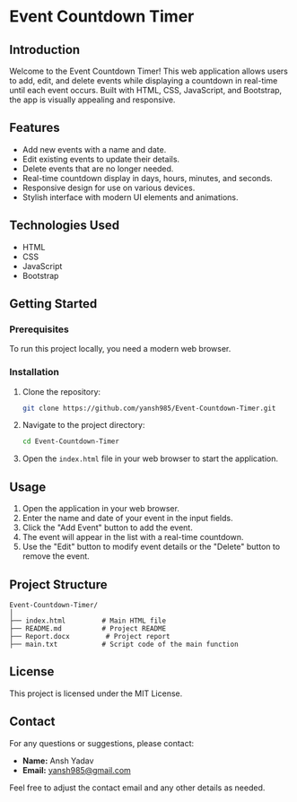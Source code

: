 # Event Countdown Timer

## Introduction
Welcome to the Event Countdown Timer! This web application allows users to add, edit, and delete events while displaying a countdown in real-time until each event occurs. Built with HTML, CSS, JavaScript, and Bootstrap, the app is visually appealing and responsive.

## Features
- Add new events with a name and date.
- Edit existing events to update their details.
- Delete events that are no longer needed.
- Real-time countdown display in days, hours, minutes, and seconds.
- Responsive design for use on various devices.
- Stylish interface with modern UI elements and animations.

## Technologies Used
- HTML
- CSS
- JavaScript
- Bootstrap

## Getting Started

### Prerequisites
To run this project locally, you need a modern web browser.

### Installation
1. Clone the repository:
    ```bash
    git clone https://github.com/yansh985/Event-Countdown-Timer.git
    ```

2. Navigate to the project directory:
    ```bash
    cd Event-Countdown-Timer
    ```

3. Open the `index.html` file in your web browser to start the application.

## Usage
1. Open the application in your web browser.
2. Enter the name and date of your event in the input fields.
3. Click the "Add Event" button to add the event.
4. The event will appear in the list with a real-time countdown.
5. Use the "Edit" button to modify event details or the "Delete" button to remove the event.

## Project Structure
```
Event-Countdown-Timer/
│
├── index.html         # Main HTML file
├── README.md          # Project README
├── Report.docx         # Project report
├── main.txt           # Script code of the main function
```

## License
This project is licensed under the MIT License.

## Contact
For any questions or suggestions, please contact:
- **Name:** Ansh Yadav
- **Email:** yansh985@gmail.com

Feel free to adjust the contact email and any other details as needed.
